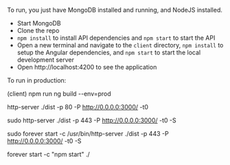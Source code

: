 
To run, you just have MongoDB installed and running, and NodeJS installed.

* Start MongoDB
* Clone the repo
* `npm install` to install API dependencies and `npm start` to start the API
* Open a new terminal and navigate to the `client` directory, `npm install` to setup the Angular dependencies, and `npm start` to start the local development server
* Open http://localhost:4200 to see the application




To run in production:

(client) 
npm run ng build --env=prod

http-server ./dist -p 80 -P http://0.0.0.0:3000/ -t0

sudo http-server ./dist -p 443 -P http://0.0.0.0:3000/ -t0 -S



sudo forever start -c /usr/bin/http-server ./dist -p 443 -P http://0.0.0.0:3000/ -t0 -S

forever start -c "npm start" ./
